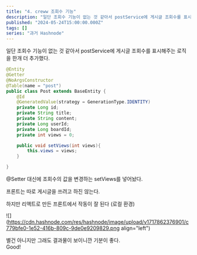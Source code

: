 ```yaml
---
title: "4. creww 조회수 기능"
description: "일단 조회수 기능이 없는 것 같아서 postService에 게시글 조회수를 표시해주는 로직을 한개 더 추가했다. @Entity @Getter @NoArgsConstructor @Table(name = \"post\") public class Post extends BaseEntity { @Id @GeneratedValue(strategy = GenerationType.IDENTITY) private Long id; pr..."
published: "2024-05-24T15:00:00.000Z"
tags: []
series: "과거 Hashnode"
---
```


일단 조회수 기능이 없는 것 같아서 postService에 게시글 조회수를 표시해주는 로직을 한개 더 추가했다.

```java
@Entity
@Getter
@NoArgsConstructor
@Table(name = "post")
public class Post extends BaseEntity {
    @Id
    @GeneratedValue(strategy = GenerationType.IDENTITY)
    private Long id;
    private String title;
    private String content;
    private Long userId;
    private Long boardId;
    private int views = 0;

    public void setViews(int views){
        this.views = views;
    }

}
```

@Setter 대신에 조회수의 값을 변경하는 setViews를 넣어놨다.

프론트는 따로 게시글을 쓰려고 하진 않는다.

하지만 리액트로 만든 프론트에서 작동이 잘 된다 (로컬 환경)

![](https://cdn.hashnode.com/res/hashnode/image/upload/v1717862376901/c779bfe0-1e52-416b-809c-9de0e9209829.png align="left")

별건 아니지만 그래도 결과물이 보이니깐 기분이 좋다.  
Good!